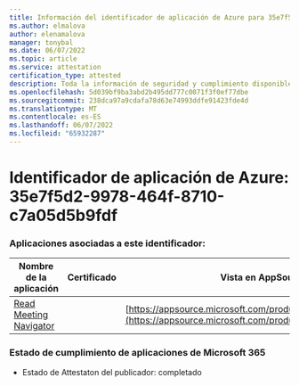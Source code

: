 ```yaml
---
title: Información del identificador de aplicación de Azure para 35e7f5d2-9978-464f-8710-c7a05d5b9fdf
ms.author: elmalova
author: elenamalova
manager: tonybal
ms.date: 06/07/2022
ms.topic: article
ms.service: attestation
certification_type: attested
description: Toda la información de seguridad y cumplimiento disponible para 35e7f5d2-9978-464f-8710-c7a05d5b9fdf.
ms.openlocfilehash: 5d039bf9ba3abd2b495dd777c0071f3f0ef77dbe
ms.sourcegitcommit: 238dca97a9cdafa78d63e74993ddfe91423fde4d
ms.translationtype: MT
ms.contentlocale: es-ES
ms.lasthandoff: 06/07/2022
ms.locfileid: "65932287"
---
```

# <a name="azure-app-id-35e7f5d2-9978-464f-8710-c7a05d5b9fdf"></a>Identificador de aplicación de Azure: 35e7f5d2-9978-464f-8710-c7a05d5b9fdf


### <a name="apps-associated-with-this-id"></a>Aplicaciones asociadas a este identificador:
| **Nombre de la aplicación** | **Certificado** | **Vista en AppSource** |
|--------------|---------------|-----------------------|
| [Read Meeting Navigator](../forward/WA200003896.md) |  | [https://appsource.microsoft.com/product/office/WA200003896](https://appsource.microsoft.com/product/office/WA200003896) |

### <a name="microsoft-365-app-compliance-status"></a>Estado de cumplimiento de aplicaciones de Microsoft 365
- Estado de Attestaton del publicador: completado
